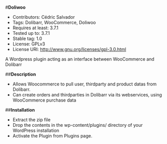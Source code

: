 #**Doliwoo**
* Contributors: Cédric Salvador
* Tags: Dolibarr, WooCommerce, Doliwoo
* Requires at least: 3.7.1
* Tested up to: 3.7.1
* Stable tag: 1.0
* License: GPLv3
* License URI: http://www.gnu.org/licenses/gpl-3.0.html

A Wordpress plugin acting as an interface between WooCommerce and Dolibarr

##**Description**

* Allows Woocommerce to pull user, thirdparty and product datas from Dolibarr.
* Can create orders and thirdparties in Dolibarr via its webservices, using WooCommerce purchase data

##**Installation**

* Extract the zip file
* Drop the contents in the wp-content/plugins/ directory of your WordPress installation
* Activate the Plugin from Plugins page.

